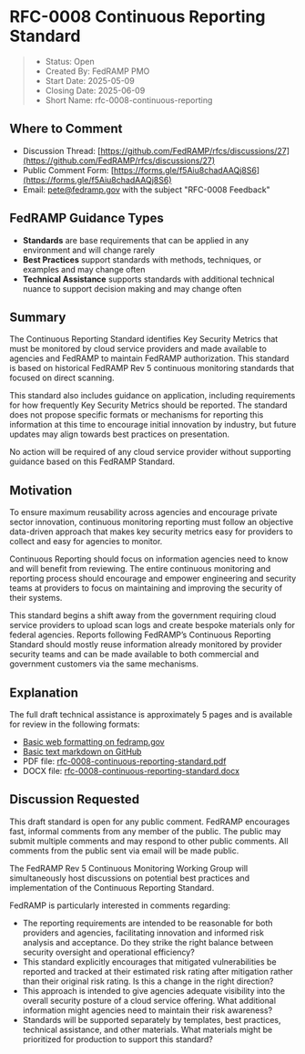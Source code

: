 # RFC-0008 Continuous Reporting Standard

> - Status: Open
> - Created By: FedRAMP PMO
> - Start Date: 2025-05-09
> - Closing Date: 2025-06-09
> - Short Name: rfc-0008-continuous-reporting

## Where to Comment

- Discussion Thread: [https://github.com/FedRAMP/rfcs/discussions/27](https://github.com/FedRAMP/rfcs/discussions/27)
- Public Comment Form: [https://forms.gle/f5Aiu8chadAAQj8S6](https://forms.gle/f5Aiu8chadAAQj8S6)
- Email: pete@fedramp.gov with the subject "RFC-0008 Feedback"

## FedRAMP Guidance Types

- **Standards** are base requirements that can be applied in any environment and will change rarely
- **Best Practices** support standards with methods, techniques, or examples and may change often
- **Technical Assistance** supports standards with additional technical nuance to support decision making and may change often

## Summary

The Continuous Reporting Standard identifies Key Security Metrics that must be monitored by cloud service providers and made available to agencies and FedRAMP to maintain FedRAMP authorization. This standard is based on historical FedRAMP Rev 5 continuous monitoring standards that focused on direct scanning.

This standard also includes guidance on application, including requirements for how frequently Key Security Metrics should be reported. The standard does not propose specific formats or mechanisms for reporting this information at this time to encourage initial innovation by industry, but future updates may align towards best practices on presentation.

No action will be required of any cloud service provider without supporting guidance based on this FedRAMP Standard.

## Motivation

To ensure maximum reusability across agencies and encourage private sector innovation, continuous monitoring reporting must follow an objective data-driven approach that makes key security metrics easy for providers to collect and easy for agencies to monitor. 

Continuous Reporting should focus on information agencies need to know and will benefit from reviewing. The entire continuous monitoring and reporting process should encourage and empower engineering and security teams at providers to focus on maintaining and improving the security of their systems.

This standard begins a shift away from the government requiring cloud service providers to upload scan logs and create bespoke materials only for federal agencies. Reports following FedRAMP’s Continuous Reporting Standard should mostly reuse information already monitored by provider security teams and can be made available to both commercial and government customers via the same mechanisms.

## Explanation

The full draft technical assistance is approximately 5 pages and is available for review in the following formats:

- [Basic web formatting on fedramp.gov](https://fedramp.gov/updates/rfcs/0008)
- [Basic text markdown on GitHub](https://github.com/FedRAMP/rfcs/discussions/27)
- PDF file: [rfc-0008-continuous-reporting-standard.pdf](https://github.com/FedRAMP/rfcs/raw/main/rfc/assets/0008-continuous-reporting-standard.pdf)
- DOCX file: [rfc-0008-continuous-reporting-standard.docx](https://github.com/FedRAMP/rfcs/raw/main/rfc/assets/0008-continuous-reporting-standard.docx)

## Discussion Requested

This draft standard is open for any public comment. FedRAMP encourages fast, informal comments from any member of the public. The public may submit multiple comments and may respond to other public comments. All comments from the public sent via email will be made public.

The FedRAMP Rev 5 Continuous Monitoring Working Group will simultaneously host discussions on potential best practices and implementation of the Continuous Reporting Standard.

FedRAMP is particularly interested in comments regarding:

- The reporting requirements are intended to be reasonable for both providers and agencies, facilitating innovation and informed risk analysis and acceptance. Do they strike the right balance between security oversight and operational efficiency?
- This standard explicitly encourages that mitigated vulnerabilities be reported and tracked at their estimated risk rating after mitigation rather than their original risk rating. Is this a change in the right direction?
- This approach is intended to give agencies adequate visibility into the overall security posture of a cloud service offering. What additional information might agencies need to maintain their risk awareness?
- Standards will be supported separately by templates, best practices, technical assistance, and other materials. What materials might be prioritized for production to support this standard?



